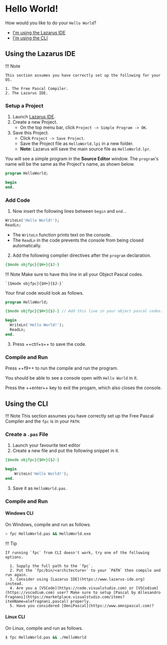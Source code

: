 # Hello World! 

How would you like to do your `Hello World`?

- [I'm using the Lazarus IDE](#using-the-lazarus-ide)
- [I'm using the CLI](#using-the-cli)

## Using the Lazarus IDE

!!! Note

    This section assumes you have correctly set up the following for your OS.

    1. The Free Pascal Compiler.
    2. The Lazarus IDE.

### Setup a Project

1. Launch [Lazarus IDE](https://www.lazarus-ide.org).
2. Create a new Project.
      - On the top menu bar, click `Project -> Simple Program -> OK`.
3. Save this Project.
      - Click `Project -> Save Project`. 
      - Save the Project file as `HelloWorld.lpi` in a new folder. 
      - **Note**: Lazarus will save the main source file as `HelloWorld.lpr`.

You will see a simple program in the **Source Editor** window. The `program`'s name will be the same as the Project's name, as shown below.

```pascal linenums="1"
program HelloWorld;

begin
end.
```

### Add Code

1. Now insert the following lines between `begin` and `end.`.

```pascal
WriteLn('Hello World!');
ReadLn;
```

- The `WriteLn` function prints text on the console.
- The `ReadLn` in the code prevents the console from being closed automatically.


2. Add the following compiler directives after the `program` declaration. 

```pascal
{$mode objfpc}{$H+}{$J-}
```

!!! Note
    Make sure to have this line in all your Object Pascal codes.

    `{$mode objfpc}{$H+}{$J-}`

Your final code would look as follows.

```pascal hl_lines="3 6 7" linenums="1"
program HelloWorld;

{$mode objfpc}{$H+}{$J-} // Add this line in your object pascal codes.

begin
  WriteLn('Hello World!');
  ReadLn;
end.
```

3. Press ++ctrl+s++ to save the code.

### Compile and Run

Press ++f9++ to run the compile and run the program.

You should be able to see a console open with `Hello World` in it.

Press the ++enter++ key to exit the progam, which also closes the console.


## Using the CLI

!!! Note
    This section assumes you have correctly set up the Free Pascal Compiler and the `fpc` is in your `PATH`. 

### Create a `.pas` File

1. Launch your favourite text editor
2. Create a new file and put the following snippet in it.

```pascal linenums="1"
{$mode objfpc}{$H+}{$J-} 

begin
    WriteLn('Hello World!');
end.
```

3. Save it as `HelloWorld.pas`.

### Compile and Run

#### Windows CLI

On Windows, compile and run as follows.

```bash
> fpc HelloWorld.pas && HelloWorld.exe
```

!!! Tip

    If running `fpc` from CLI doesn't work, try one of the following options.

      1. Supply the full path to the `fpc`.
      2. Put the `fpc/bin/<architecture>` to your `PATH` then compile and run again.
      3. Consider using [Lazarus IDE](https://www.lazarus-ide.org) instead.
      4. Are you a [VSCode](https://code.visualstudio.com) or [VSCodium](https://vscodium.com) user? Make sure to setup [Pascal by Allesandro Fragnani](https://marketplace.visualstudio.com/items?itemName=alefragnani.pascal) properly.
      5. Have you considered [OmniPascal](https://www.omnipascal.com)?

#### Linux CLI

On Linux, compile and run as follows.

```bash
$ fpc HelloWorld.pas && ./HelloWorld
```
